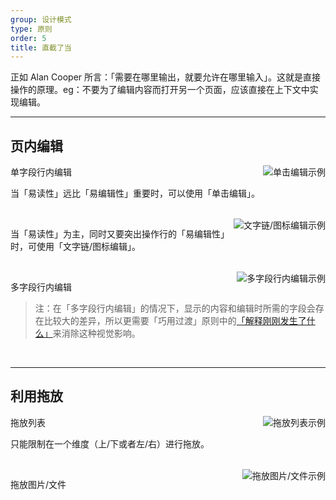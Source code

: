 ```yaml
---
group: 设计模式
type: 原则
order: 5
title: 直截了当
---
```


正如 Alan Cooper 所言：「需要在哪里输出，就要允许在哪里输入」。这就是直接操作的原理。eg：不要为了编辑内容而打开另一个页面，应该直接在上下文中实现编辑。

---

## 页内编辑

<img class="preview-img" align="right" alt="单击编辑示例" description="状态一：普通的浏览模式，不区分可编辑行和不可编辑行；<br>状态二：鼠标悬停时，「指针」变为「手型」，编辑区域底色变黄，出现「Tooltips」提示单击编辑；<br>状态三：鼠标点击后，出现「输入框」、「确定」、「取消」表单元素，同时光标定位在「输入框」中。" src="https://gw.alipayobjects.com/zos/rmsportal/EXKwsvUkIUNkHBSsOlRi.png">

单字段行内编辑

当「易读性」远比「易编辑性」重要时，可以使用「单击编辑」。

<br>

<img class="preview-img" align="right" alt="文字链/图标编辑示例" description="状态一：在可编辑行附近出现文字链/图标；<br>状态二：鼠标点击「编辑」后，出现「输入框」、「确定」、「取消」表单元素，同时光标定位在「输入框」中。" src="https://gw.alipayobjects.com/zos/rmsportal/qiAYBQKcQnmavxHzkeaK.png">

当「易读性」为主，同时又要突出操作行的「易编辑性」时，可使用「文字链/图标编辑」。

<br>

<img class="preview-img" align="right" alt="多字段行内编辑示例" description="编辑模式在不破坏整体性的前提下，可扩大空间，以便放下「输入框」等表单元素；其中，在 Table 中进行编辑模式切换时，需要保证每列的不跳动。" src="https://gw.alipayobjects.com/zos/rmsportal/ukbXcTHrgPmTfHmCassD.png">

多字段行内编辑

> 注：在「多字段行内编辑」的情况下，显示的内容和编辑时所需的字段会存在比较大的差异，所以更需要「巧用过渡」原则中的[「解释刚刚发生了什么」](../docs/spec/transition#解释刚刚发生了什么)来消除这种视觉影响。

<br>

---

## 利用拖放

<img class="preview-img" align="right" alt="拖放列表示例" description="状态一：鼠标悬停该行时，出现可移动的「图标」；<br>状态二：鼠标悬停在该「图标」时，指针变为「手型」，点击即可进行拖动；<br>状态三：拖动到可放置区块，出现蓝色描边，告知用户该区块可放置该对象。" src="https://gw.alipayobjects.com/zos/rmsportal/xZWSNecZhGXaAVluxOAK.png">

拖放列表

只能限制在一个维度（上/下或者左/右）进行拖放。

<br>

<img class="preview-img" align="right" alt="拖放图片/文件示例" src="https://gw.alipayobjects.com/zos/rmsportal/wuAOmxmpXkcZlHzTbIvY.png">

拖放图片/文件

<br>
